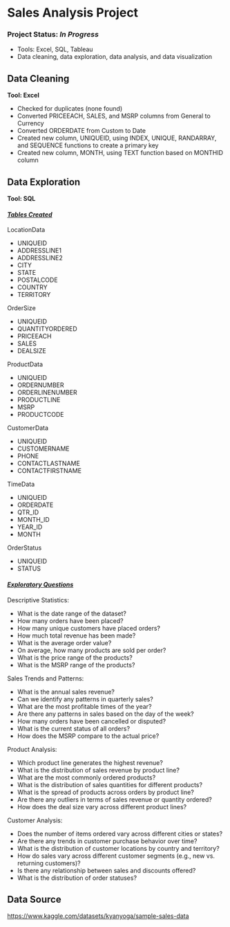 # Sales Analysis Project
### Project Status: ***In Progress***
* Tools: Excel, SQL, Tableau
* Data cleaning, data exploration, data analysis, and data visualization

## Data Cleaning
**Tool: Excel**
* Checked for duplicates (none found)
* Converted PRICEEACH, SALES, and MSRP columns from General to Currency
* Converted ORDERDATE from Custom to Date
* Created new column, UNIQUEID, using INDEX, UNIQUE, RANDARRAY, and SEQUENCE functions to create a primary key
* Created new column, MONTH, using TEXT function based on MONTHID column

## Data Exploration
**Tool: SQL**

#### <ins>*Tables Created*</ins>

LocationData
* UNIQUEID
* ADDRESSLINE1
* ADDRESSLINE2
* CITY
* STATE
* POSTALCODE
* COUNTRY
* TERRITORY

OrderSize
* UNIQUEID
* QUANTITYORDERED
* PRICEEACH
* SALES	
* DEALSIZE

ProductData
* UNIQUEID
* ORDERNUMBER
* ORDERLINENUMBER
* PRODUCTLINE
* MSRP
* PRODUCTCODE

CustomerData
* UNIQUEID
* CUSTOMERNAME
* PHONE
* CONTACTLASTNAME
* CONTACTFIRSTNAME

TimeData
* UNIQUEID
* ORDERDATE
* QTR_ID
* MONTH_ID
* YEAR_ID
* MONTH

OrderStatus
* UNIQUEID
* STATUS

#### <ins>*Exploratory Questions*</ins>
Descriptive Statistics:
* What is the date range of the dataset?
* How many orders have been placed?
* How many unique customers have placed orders?
* How much total revenue has been made?
* What is the average order value?
* On average, how many products are sold per order?
* What is the price range of the products?
* What is the MSRP range of the products?

Sales Trends and Patterns:
* What is the annual sales revenue?
* Can we identify any patterns in quarterly sales?
* What are the most profitable times of the year?
* Are there any patterns in sales based on the day of the week?
* How many orders have been cancelled or disputed?
* What is the current status of all orders?
* How does the MSRP compare to the actual price?

Product Analysis:
* Which product line generates the highest revenue?
* What is the distribution of sales revenue by product line?
* What are the most commonly ordered products?
* What is the distribution of sales quantities for different products?
* What is the spread of products across orders by product line?
* Are there any outliers in terms of sales revenue or quantity ordered?
* How does the deal size vary across different product lines?

Customer Analysis:
* Does the number of items ordered vary across different cities or states?
* Are there any trends in customer purchase behavior over time?
* What is the distribution of customer locations by country and territory?
* How do sales vary across different customer segments (e.g., new vs. returning customers)?
* Is there any relationship between sales and discounts offered?
* What is the distribution of order statuses?

## Data Source
https://www.kaggle.com/datasets/kyanyoga/sample-sales-data

